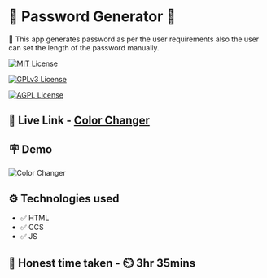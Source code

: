 
# 🔐 Password Generator 🔐

📝 This app generates password as per the user requirements also the user can set the length of the password manually.




[![MIT License](https://img.shields.io/badge/Password-Generator-green.svg)](https://choosealicense.com/licenses/mit/)

[![GPLv3 License](https://img.shields.io/badge/JavaScript-DOM-yellow.svg)](https://opensource.org/licenses/)

[![AGPL License](https://img.shields.io/badge/FSJS-Ineuron-blue.svg)](http://www.gnu.org/licenses/agpl-3.0)


## 🔗 Live Link - [Color Changer](https://fsjs-password-generator.netlify.app/)


## 🪧 Demo

![Color Changer](https://www.linkpicture.com/q/Screenshot-2023-02-09-091026.png)



## ⚙️ Technologies used

- ✅ HTML
- ✅ CCS
- ✅ JS


## 💯 Honest time taken - ⏲️ 3hr 35mins
